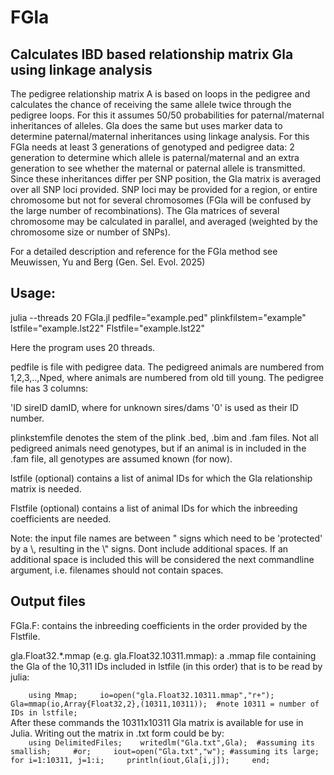 # FGla
## Calculates IBD based relationship matrix Gla using linkage analysis

The pedigree relationship matrix A is based on loops in the pedigree and calculates the chance of receiving the same allele twice through the pedigree loops. For this it
assumes 50/50 probabilities for paternal/maternal inheritances of alleles. Gla does the same but uses marker data to determine paternal/maternal inheritances using linkage analysis.
For this FGla needs at least 3 generations of genotyped and pedigree data: 2 generation to determine which allele is paternal/maternal and an extra generation to see whether 
the maternal or paternal allele is transmitted. Since these inheritances differ per SNP position, the Gla matrix is averaged over all SNP loci provided. SNP loci may be provided for a region, or entire chromosome but not for several chromosomes (FGla will be confused by the large number of recombinations). The Gla matrices of several chromosome may be 
calculated in parallel, and averaged (weighted by the chromosome size or number of SNPs).            

For a detailed description and reference for the FGla method see Meuwissen, Yu and Berg (Gen. Sel. Evol. 2025)        



## Usage:
julia --threads 20 FGla.jl pedfile=\"example.ped\" plinkfilstem=\"example\" lstfile=\"example.lst22\" Flstfile=\"example.lst22\"     

Here the program uses 20 threads.     

pedfile is file with pedigree data. The pedigreed animals are numbered from 1,2,3,..,Nped, where animals are numbered from old till young. The pedigree file has 3 columns: 

'ID sireID damID, where for unknown sires/dams '0' is used as their ID number.    

plinkstemfile denotes the stem of the plink .bed, .bim and .fam files. Not all pedigreed animals need genotypes, but if an animal is in included in the .fam file, all
genotypes are assumed known (for now).    

lstfile (optional) contains a list of animal IDs for which the Gla relationship matrix is needed.    

Flstfile (optional) contains a list of animal IDs for which the inbreeding coefficients are needed.    

Note: the input file names are between " signs which need to be 'protected' by a \\, resulting in the \\" signs. Dont include additional spaces. 
If an additional space is included this will be considered the next commandline argument, i.e. filenames should not contain spaces.    

## Output files
FGla.F: contains the inbreeding coefficients in the order provided by the Flstfile.

gla.Float32.*.mmap (e.g. gla.Float32.10311.mmap): a .mmap file containing the Gla of the 10,311 IDs included in lstfile (in this order) that is to be read by julia:    

`    
using Mmap;    
io=open("gla.Float32.10311.mmap","r+");    
Gla=mmap(io,Array{Float32,2},(10311,10311));  #note 10311 = number of IDs in lstfile;   
`    
After these commands the 10311x10311 Gla matrix is available for use in Julia. Writing out the matrix in .txt form could be by:    
`    
using DelimitedFiles;   
writedlm("Gla.txt",Gla);  #assuming its smallish;    
#or;    
iout=open("Gla.txt","w"); #assuming its large;    
for i=1:10311, j=1:i;    
   println(iout,Gla[i,j]);    
end;   
`










